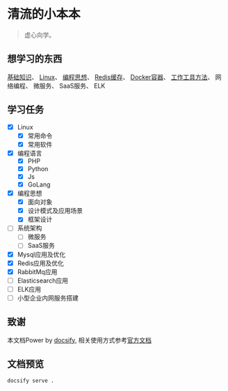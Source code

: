 # 清流的小本本

> 虚心向学。


## 想学习的东西

[基础知识](/other/http.md)、
[Linux](/linux/cmd.md)、
[编程思想](/other/oop.md)、
[Redis缓存](/storage/redis.md)、
[Docker容器](/docker/install.md)、
[工作工具方法](/work/gitlab.md)、
网络编程、
微服务、
SaaS服务、
ELK

## 学习任务

- [x] Linux
  - [x] 常用命令
  - [x] 常用软件
- [x] 编程语言
  - [x] PHP
  - [x] Python
  - [x] Js
  - [x] GoLang
- [x] 编程思想
  - [x] 面向对象
  - [x] 设计模式及应用场景
  - [x] 框架设计
- [ ] 系统架构
  - [ ] 微服务
  - [ ] SaaS服务
- [x] Mysql应用及优化
- [x] Redis应用及优化
- [x] RabbitMq应用
- [ ] Elasticsearch应用
- [ ] ELK应用
- [ ] 小型企业内网服务搭建

## 致谢

 本文档Power by [docsify](https://docsify.js.org/), 相关使用方式参考[官方文档](https://docsify.js.org/#/quickstart)

## 文档预览

```bash
docsify serve .
```


